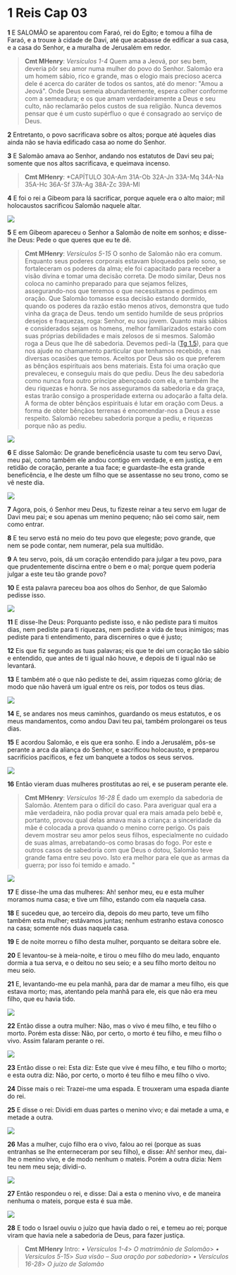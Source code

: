 # 1 Reis Cap 03

**1** 	E SALOMÃO se aparentou com Faraó, rei do Egito; e tomou a filha de Faraó, e a trouxe à cidade de Davi, até que acabasse de edificar a sua casa, e a casa do Senhor, e a muralha de Jerusalém em redor.

> **Cmt MHenry**: *Versículos 1-4* Quem ama a Jeová, por seu bem, deveria pôr seu amor numa mulher do povo do Senhor. Salomão era um homem sábio, rico e grande, mas o elogio mais precioso acerca dele é acerca do caráter de todos os santos, até do menor: "Amou a Jeová". Onde Deus semeia abundantemente, espera colher conforme com a semeadura; e os que amam verdadeiramente a Deus e seu culto, não reclamarão pelos custos de sua religião. Nunca devemos pensar que é um custo supérfluo o que é consagrado ao serviço de Deus.

**2** 	Entretanto, o povo sacrificava sobre os altos; porque até àqueles dias ainda não se havia edificado casa ao nome do Senhor.

**3** 	E Salomão amava ao Senhor, andando nos estatutos de Davi seu pai; somente que nos altos sacrificava, e queimava incenso.

> **Cmt MHenry**: *CAPÍTULO 30A-Am 31A-Ob 32A-Jn 33A-Mq 34A-Na 35A-Hc 36A-Sf 37A-Ag 38A-Zc 39A-Ml

**4** 	E foi o rei a Gibeom para lá sacrificar, porque aquele era o alto maior; mil holocaustos sacrificou Salomão naquele altar.

![](../Images/SweetPublishing/11-3-1.jpg) 

**5** 	E em Gibeom apareceu o Senhor a Salomão de noite em sonhos; e disse-lhe Deus: Pede o que queres que eu te dê.

> **Cmt MHenry**: *Versículos 5-15* O sonho de Salomão não era comum. Enquanto seus poderes corporais estavam bloqueados pelo sono, se fortaleceram os poderes da alma; ele foi capacitado para receber a visão divina e tomar uma decisão correta. De modo similar, Deus nos coloca no caminho preparado para que sejamos felizes, assegurando-nos que teremos o que necessitamos e pedimos em oração. Que Salomão tomasse essa decisão estando dormido, quando os poderes da razão estão menos ativos, demonstra que tudo vinha da graça de Deus. tendo um sentido humilde de seus próprios desejos e fraquezas, roga: Senhor, eu sou jovem. Quanto mais sábios e considerados sejam os homens, melhor familiarizados estarão com suas próprias debilidades e mais zelosos de si mesmos. Salomão roga a Deus que lhe dê sabedoria. Devemos pedi-la ([Tg 1.5](../59N-Tg/01.md#5)), para que nos ajude no chamamento particular que tenhamos recebido, e nas diversas ocasiões que temos. Aceitos por Deus são os que preferem as bênçãos espirituais aos bens materiais. Esta foi uma oração que prevaleceu, e conseguiu mais do que pediu. Deus lhe deu sabedoria como nunca fora outro príncipe abençoado com ela, e também lhe deu riquezas e honra. Se nos asseguramos da sabedoria e da graça, estas trarão consigo a prosperidade externa ou adoçarão a falta dela. A forma de obter bênçãos espirituais é lutar em oração com Deus. a forma de obter bênçãos terrenas é encomendar-nos a Deus a esse respeito. Salomão recebeu sabedoria porque a pediu, e riquezas porque não as pediu.

![](../Images/SweetPublishing/11-3-2.jpg) 

**6** 	E disse Salomão: De grande beneficência usaste tu com teu servo Davi, meu pai, como também ele andou contigo em verdade, e em justiça, e em retidão de coração, perante a tua face; e guardaste-lhe esta grande beneficência, e lhe deste um filho que se assentasse no seu trono, como se vê neste dia.

![](../Images/SweetPublishing/11-3-3.jpg) 

**7** 	Agora, pois, ó Senhor meu Deus, tu fizeste reinar a teu servo em lugar de Davi meu pai; e sou apenas um menino pequeno; não sei como sair, nem como entrar.

**8** 	E teu servo está no meio do teu povo que elegeste; povo grande, que nem se pode contar, nem numerar, pela sua multidão.

**9** 	A teu servo, pois, dá um coração entendido para julgar a teu povo, para que prudentemente discirna entre o bem e o mal; porque quem poderia julgar a este teu tão grande povo?

**10** 	E esta palavra pareceu boa aos olhos do Senhor, de que Salomão pedisse isso.

![](../Images/SweetPublishing/11-3-4.jpg) 

**11** 	E disse-lhe Deus: Porquanto pediste isso, e não pediste para ti muitos dias, nem pediste para ti riquezas, nem pediste a vida de teus inimigos; mas pediste para ti entendimento, para discernires o que é justo;

**12** 	Eis que fiz segundo as tuas palavras; eis que te dei um coração tão sábio e entendido, que antes de ti igual não houve, e depois de ti igual não se levantará.

**13** 	E também até o que não pediste te dei, assim riquezas como glória; de modo que não haverá um igual entre os reis, por todos os teus dias.

![](../Images/SweetPublishing/11-3-5.jpg) 

**14** 	E, se andares nos meus caminhos, guardando os meus estatutos, e os meus mandamentos, como andou Davi teu pai, também prolongarei os teus dias.

**15** 	E acordou Salomão, e eis que era sonho. E indo a Jerusalém, pôs-se perante a arca da aliança do Senhor, e sacrificou holocausto, e preparou sacrifícios pacíficos, e fez um banquete a todos os seus servos.

![](../Images/SweetPublishing/11-3-6.jpg) 

**16** 	Então vieram duas mulheres prostitutas ao rei, e se puseram perante ele.

> **Cmt MHenry**: *Versículos 16-28* É dado um exemplo da sabedoria de Salomão. Atentem para o difícil do caso. Para averiguar qual era a mãe verdadeira, não podia provar qual era mais amada pelo bebê e, portanto, provou qual delas amava mais a criança: a sinceridade da mãe é colocada a prova quando o menino corre perigo. Os pais devem mostrar seu amor pelos seus filhos, especialmente no cuidado de suas almas, arrebatando-os como brasas do fogo. Por este e outros casos de sabedoria com que Deus o dotou, Salomão teve grande fama entre seu povo. Isto era melhor para ele que as armas da guerra; por isso foi temido e amado. "

![](../Images/SweetPublishing/11-3-7.jpg) 

**17** 	E disse-lhe uma das mulheres: Ah! senhor meu, eu e esta mulher moramos numa casa; e tive um filho, estando com ela naquela casa.

**18** 	E sucedeu que, ao terceiro dia, depois do meu parto, teve um filho também esta mulher; estávamos juntas; nenhum estranho estava conosco na casa; somente nós duas naquela casa.

**19** 	E de noite morreu o filho desta mulher, porquanto se deitara sobre ele.

**20** 	E levantou-se à meia-noite, e tirou o meu filho do meu lado, enquanto dormia a tua serva, e o deitou no seu seio; e a seu filho morto deitou no meu seio.

**21** 	E, levantando-me eu pela manhã, para dar de mamar a meu filho, eis que estava morto; mas, atentando pela manhã para ele, eis que não era meu filho, que eu havia tido.

![](../Images/SweetPublishing/11-3-8.jpg) 

**22** 	Então disse a outra mulher: Não, mas o vivo é meu filho, e teu filho o morto. Porém esta disse: Não, por certo, o morto é teu filho, e meu filho o vivo. Assim falaram perante o rei.

![](../Images/SweetPublishing/11-3-9.jpg) 

**23** 	Então disse o rei: Esta diz: Este que vive é meu filho, e teu filho o morto; e esta outra diz: Não, por certo, o morto é teu filho e meu filho o vivo.

**24** 	Disse mais o rei: Trazei-me uma espada. E trouxeram uma espada diante do rei.

**25** 	E disse o rei: Dividi em duas partes o menino vivo; e dai metade a uma, e metade a outra.

![](../Images/SweetPublishing/11-3-10.jpg) 

**26** 	Mas a mulher, cujo filho era o vivo, falou ao rei (porque as suas entranhas se lhe enterneceram por seu filho), e disse: Ah! senhor meu, dai-lhe o menino vivo, e de modo nenhum o mateis. Porém a outra dizia: Nem teu nem meu seja; dividi-o.

![](../Images/SweetPublishing/11-3-11.jpg) 

**27** 	Então respondeu o rei, e disse: Dai a esta o menino vivo, e de maneira nenhuma o mateis, porque esta é sua mãe.

![](../Images/SweetPublishing/11-3-12.jpg) 

**28** 	E todo o Israel ouviu o juízo que havia dado o rei, e temeu ao rei; porque viram que havia nele a sabedoria de Deus, para fazer justiça.


> **Cmt MHenry** Intro: *• Versículos 1-4*> *O matrimônio de Salomão*> *• Versículos 5-15*> *Sua visão – Sua oração por sabedoria*> *• Versículos 16-28*> *O juízo de Salomão*